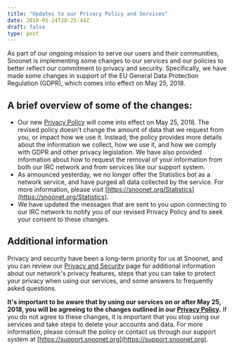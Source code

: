 ```yaml
---
title: "Updates to our Privacy Policy and Services"
date: 2018-05-24T20:25:44Z
draft: false
type: post
---
```


As part of our ongoing mission to serve our users and their communities, Snoonet
is implementing some changes to our services and our policies to better reflect
our commitment to privacy and security. Specifically, we have made some changes
in support of the EU General Data Protection Regulation (GDPR), which comes into
effect on May 25, 2018.

## A brief overview of some of the changes:

* Our new [Privacy Policy](https://snoonet.org/privacy-policy) will come into
  effect on May 25, 2018.  The revised policy doesn't change the amount of data
  that we request from you, or impact how we use it. Instead, the policy provides
  more details about the information we collect, how we use it, and how we
  comply with GDPR and other privacy legislation.  We have also provided
  information about how to request the removal of your information from both our
  IRC network and from services like our support system.
* As announced yesterday, we no longer offer the Statistics bot as a network
  service, and have purged all data collected by the service. For more
  information, please visit
  [https://snoonet.org/Statistics](https://snoonet.org/Statistics).
* We have updated the messages that are sent to you upon connecting to our IRC
  network to notify you of our revised Privacy Policy and to seek your consent
  to these changes.

## Additional information

Privacy and security have been a long-term priority for us at Snoonet, and you
can review our [Privacy and Security](https://snoonet.org/privacy) page for
additional information about our network's privacy features, steps that you can
take to protect your privacy when using our services, and some answers to
frequently asked questions.

**It's important to be aware that by using our services on or after May 25,
2018, you will be agreeing to the changes outlined in our
[Privacy Policy](https://snoonet.org/privacy-policy).** If you do not agree to
these changes, it is important that you stop using our services and take steps
to delete your accounts and data. For more information, please consult the
policy or contact us through our support system at
[https://support.snoonet.org](https://support.snoonet.org).


